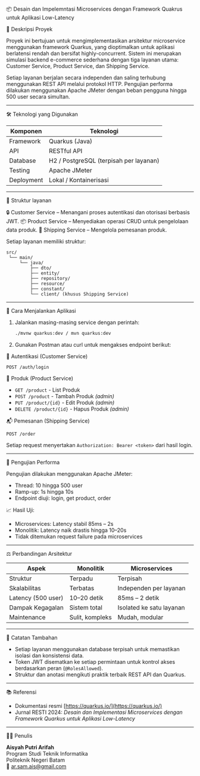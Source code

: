 
📦 Desain dan Impelemntasi Microservices dengan Framework Quakrus untuk Aplikasi Low-Latency

🧾 Deskripsi Proyek

Proyek ini bertujuan untuk mengimplementasikan arsitektur microservice menggunakan framework Quarkus, yang dioptimalkan untuk aplikasi berlatensi rendah dan bersifat highly-concurrent. Sistem ini merupakan simulasi backend e-commerce sederhana dengan tiga layanan utama: Customer Service, Product Service, dan Shipping Service.

Setiap layanan berjalan secara independen dan saling terhubung menggunakan REST API melalui protokol HTTP. Pengujian performa dilakukan menggunakan Apache JMeter dengan beban pengguna hingga 500 user secara simultan.

---

🛠️ Teknologi yang Digunakan

| Komponen    | Teknologi                              |
|----------   |-------------------                     |
| Framework   | Quarkus (Java)                         |
| API         | RESTful API                            |
| Database    | H2 / PostgreSQL (terpisah per layanan) |
| Testing     | Apache JMeter                          |
| Deployment  | Lokal / Kontainerisasi                 |

---

🎯 Struktur layanan

🔒 Customer Service – Menangani proses autentikasi dan otorisasi berbasis JWT.
📦 Product Service – Menyediakan operasi CRUD untuk pengelolaan data produk.
🚚 Shipping Service – Mengelola pemesanan produk.

Setiap layanan memiliki struktur:
```
src/
 └── main/
     └── java/
         ├── dto/
         ├── entity/
         ├── repository/
         ├── resource/
         ├── constant/
         └── client/ (khusus Shipping Service)
```

---

🚀 Cara Menjalankan Aplikasi

1. Jalankan masing-masing service dengan perintah:
   ```bash
   ./mvnw quarkus:dev / mvn quarkus:dev
   ```
2. Gunakan Postman atau curl untuk mengakses endpoint berikut:

🔐 Autentikasi (Customer Service)
```http
POST /auth/login
```

 📄 Produk (Product Service)
- `GET /product` - List Produk
- `POST /product` - Tambah Produk *(admin)*
- `PUT /product/{id}` - Edit Produk *(admin)*
- `DELETE /product/{id}` - Hapus Produk *(admin)*

📬 Pemesanan (Shipping Service)
```http
POST /order
```

Setiap request menyertakan `Authorization: Bearer <token>` dari hasil login.

---

🧪 Pengujian Performa

Pengujian dilakukan menggunakan Apache JMeter:
- Thread: 10 hingga 500 user
- Ramp-up: 1s hingga 10s
- Endpoint diuji: login, get product, order

📈 Hasil Uji:
- Microservices: Latency stabil 85ms – 2s
- Monolitik: Latency naik drastis hingga 10–20s
- Tidak ditemukan request failure pada microservices

---

⚖️ Perbandingan Arsitektur

| Aspek              | Monolitik                        | Microservices                     |
|--------------------|----------------------------------|-----------------------------------|
| Struktur           | Terpadu                          | Terpisah                          |
| Skalabilitas       | Terbatas                         | Independen per layanan            |
| Latency (500 user) | 10–20 detik                      | 85ms – 2 detik                    |
| Dampak Kegagalan   | Sistem total                     | Isolated ke satu layanan          |
| Maintenance        | Sulit, kompleks                  | Mudah, modular                    |

---

🧩 Catatan Tambahan

- Setiap layanan menggunakan database terpisah untuk memastikan isolasi dan konsistensi data.
- Token JWT disematkan ke setiap permintaan untuk kontrol akses berdasarkan peran (`@RolesAllowed`).
- Struktur dan anotasi mengikuti praktik terbaik REST API dan Quarkus.

---

📚 Referensi

- Dokumentasi resmi [https://quarkus.io/](https://quarkus.io/)
- Jurnal RESTI 2024: *Desain dan Implementasi Microservices dengan Framework Quarkus untuk Aplikasi Low-Latency*

---

👩‍💻 Penulis

**Aisyah Putri Arifah**  
Program Studi Teknik Informatika  
Politeknik Negeri Batam  
📧 ar.sam.ais@gmail.com
